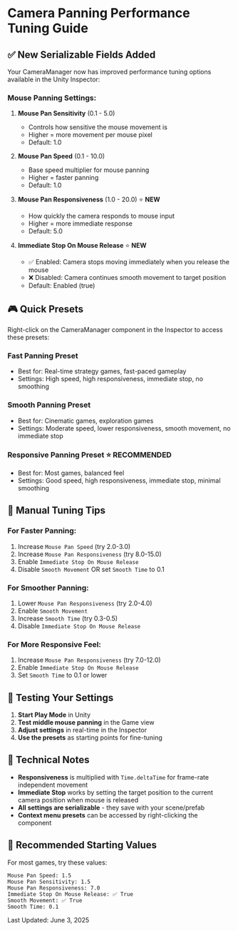 # Camera Panning Performance Tuning Guide

## ✅ **New Serializable Fields Added**

Your CameraManager now has improved performance tuning options available in the Unity Inspector:

### **Mouse Panning Settings:**

1. **Mouse Pan Sensitivity** (0.1 - 5.0)
   - Controls how sensitive the mouse movement is
   - Higher = more movement per mouse pixel
   - Default: 1.0

2. **Mouse Pan Speed** (0.1 - 10.0)
   - Base speed multiplier for mouse panning
   - Higher = faster panning
   - Default: 1.0

3. **Mouse Pan Responsiveness** (1.0 - 20.0) ⭐ **NEW**
   - How quickly the camera responds to mouse input
   - Higher = more immediate response
   - Default: 5.0

4. **Immediate Stop On Mouse Release** ⭐ **NEW**
   - ✅ Enabled: Camera stops moving immediately when you release the mouse
   - ❌ Disabled: Camera continues smooth movement to target position
   - Default: Enabled (true)

## 🎮 **Quick Presets**

Right-click on the CameraManager component in the Inspector to access these presets:

### **Fast Panning Preset**
- Best for: Real-time strategy games, fast-paced gameplay
- Settings: High speed, high responsiveness, immediate stop, no smoothing

### **Smooth Panning Preset** 
- Best for: Cinematic games, exploration games
- Settings: Moderate speed, lower responsiveness, smooth movement, no immediate stop

### **Responsive Panning Preset** ⭐ **RECOMMENDED**
- Best for: Most games, balanced feel
- Settings: Good speed, high responsiveness, immediate stop, minimal smoothing

## 🔧 **Manual Tuning Tips**

### **For Faster Panning:**
1. Increase `Mouse Pan Speed` (try 2.0-3.0)
2. Increase `Mouse Pan Responsiveness` (try 8.0-15.0)
3. Enable `Immediate Stop On Mouse Release`
4. Disable `Smooth Movement` OR set `Smooth Time` to 0.1

### **For Smoother Panning:**
1. Lower `Mouse Pan Responsiveness` (try 2.0-4.0)
2. Enable `Smooth Movement`
3. Increase `Smooth Time` (try 0.3-0.5)
4. Disable `Immediate Stop On Mouse Release`

### **For More Responsive Feel:**
1. Increase `Mouse Pan Responsiveness` (try 7.0-12.0)
2. Enable `Immediate Stop On Mouse Release`
3. Set `Smooth Time` to 0.1 or lower

## 🧪 **Testing Your Settings**

1. **Start Play Mode** in Unity
2. **Test middle mouse panning** in the Game view
3. **Adjust settings** in real-time in the Inspector
4. **Use the presets** as starting points for fine-tuning

## 📝 **Technical Notes**

- **Responsiveness** is multiplied with `Time.deltaTime` for frame-rate independent movement
- **Immediate Stop** works by setting the target position to the current camera position when mouse is released
- **All settings are serializable** - they save with your scene/prefab
- **Context menu presets** can be accessed by right-clicking the component

## 🎯 **Recommended Starting Values**

For most games, try these values:
```
Mouse Pan Speed: 1.5
Mouse Pan Sensitivity: 1.5  
Mouse Pan Responsiveness: 7.0
Immediate Stop On Mouse Release: ✅ True
Smooth Movement: ✅ True
Smooth Time: 0.1
```

Last Updated: June 3, 2025

